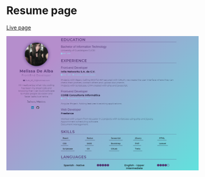 # Resume page 
[Live page](https://melrudealba.github.io/CV/)

 ![preview](https://raw.githubusercontent.com/MelRuDeAlba/CV/develop/prev.png)
